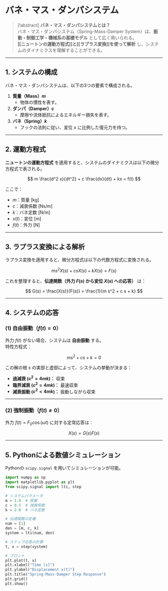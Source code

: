 

# バネ・マス・ダンパシステム

> [!abstract] **バネ・マス・ダンパシステムとは？**  
> バネ・マス・ダンパシステム（Spring-Mass-Damper System）は、**振動・制御工学・機械系の基礎モデル** として広く用いられる。  
> **[[ニュートンの運動方程式]]と[[ラプラス変換]]を使って解析** し、システムのダイナミクスを理解することができる。

---

## **1. システムの構成**
バネ・マス・ダンパシステムは、以下の3つの要素で構成される。

1. **質量（Mass）$m$**  
   - 物体の慣性を表す。
2. **ダンパ（Damper）$c$**  
   - 摩擦や流体抵抗によるエネルギー損失を表す。
3. **バネ（Spring）$k$**  
   - フックの法則に従い、変位 $x$ に比例した復元力を持つ。

---

## **2. 運動方程式**
**ニュートンの運動方程式** を適用すると、システムのダイナミクスは以下の微分方程式で表される。

$$
m \frac{d^2 x}{dt^2} + c \frac{dx}{dt} + kx = f(t)
$$

ここで：
- $m$：質量 [kg]
- $c$：減衰係数 [Ns/m]
- $k$：バネ定数 [N/m]
- $x(t)$：変位 [m]
- $f(t)$：外力 [N]

---

## **3. ラプラス変換による解析**
ラプラス変換を適用すると、微分方程式は以下の代数方程式に変換される。

$$
m s^2 X(s) + c s X(s) + k X(s) = F(s)
$$

これを整理すると、**伝達関数（外力 $F(s)$ から変位 $X(s)$ への応答）** は：

$$
G(s) = \frac{X(s)}{F(s)} = \frac{1}{m s^2 + c s + k}
$$

---

## **4. システムの応答**
### **(1) 自由振動（$f(t) = 0$）**
外力 $f(t)$ がない場合、システムは **自由振動** する。  
特性方程式：

$$
m s^2 + c s + k = 0
$$

この解の根 $s$ の実部と虚部によって、システムの挙動が決まる：
- **過減衰 ($c^2 > 4mk$)：** 収束
- **臨界減衰 ($c^2 = 4mk$)：** 最速収束
- **減衰振動 ($c^2 < 4mk$)：** 振動しながら収束

---

### **(2) 強制振動（$f(t) \neq 0$）**
外力 $f(t) = F_0 \cos(\omega t)$ に対する定常応答は：

$$
X(s) = G(s) F(s)
$$

---

## **5. Pythonによる数値シミュレーション**
Pythonの `scipy.signal` を用いてシミュレーションが可能。

```python
import numpy as np
import matplotlib.pyplot as plt
from scipy.signal import lti, step

# システムパラメータ
m = 1.0  # 質量
c = 0.5  # 減衰係数
k = 2.0  # バネ定数

# 伝達関数の定義
num = [1]
den = [m, c, k]
system = lti(num, den)

# ステップ応答の計算
t, x = step(system)

# プロット
plt.plot(t, x)
plt.xlabel("Time [s]")
plt.ylabel("Displacement x(t)")
plt.title("Spring-Mass-Damper Step Response")
plt.grid()
plt.show()